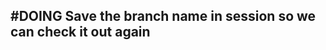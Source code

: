 ## #DOING Save the branch name in session so we can check it out again
<!--  +task -->
<!-- created:2023-09-12T13:05:42.718Z task-id:QdkF0 group:"Ungrouped Tasks" story-id:Start-task order:0 -->
